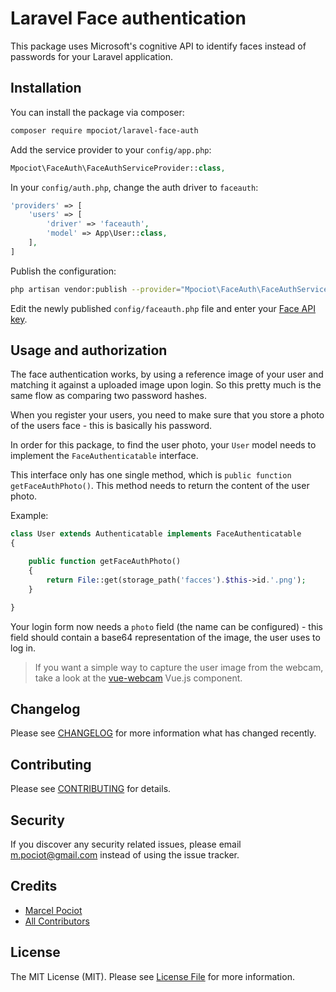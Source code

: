 # Laravel Face authentication

This package uses Microsoft's cognitive API to identify faces instead of passwords for your Laravel application.


## Installation

You can install the package via composer:

``` bash
composer require mpociot/laravel-face-auth
```

Add the service provider to your `config/app.php`:

``` php
Mpociot\FaceAuth\FaceAuthServiceProvider::class,
```

In your `config/auth.php`, change the auth driver to `faceauth`:

```php
'providers' => [
    'users' => [
        'driver' => 'faceauth',
        'model' => App\User::class,
    ],
]
```

Publish the configuration:
``` bash
php artisan vendor:publish --provider="Mpociot\FaceAuth\FaceAuthServiceProvider"
```
Edit the newly published `config/faceauth.php` file and enter your [Face API key](https://www.microsoft.com/cognitive-services/en-us/face-api).

## Usage and authorization

The face authentication works, by using a reference image of your user and matching it against a uploaded image upon login.
So this pretty much is the same flow as comparing two password hashes.

When you register your users, you need to make sure that you store a photo of the users face - this is basically his password.

In order for this package, to find the user photo, your `User` model needs to implement the `FaceAuthenticatable` interface.

This interface only has one single method, which is `public function getFaceAuthPhoto()`. This method needs to return the content of the user photo.

Example:

```php
class User extends Authenticatable implements FaceAuthenticatable
{

	public function getFaceAuthPhoto()
	{
		return File::get(storage_path('facces').$this->id.'.png');
	}

}
```

Your login form now needs a `photo` field (the name can be configured) - this field should contain a base64 representation of the image, the user uses to log in.

> If you want a simple way to capture the user image from the webcam, take a look at the [vue-webcam](https://github.com/smronju/vue-webcam) Vue.js component.

## Changelog

Please see [CHANGELOG](CHANGELOG.md) for more information what has changed recently.

## Contributing

Please see [CONTRIBUTING](CONTRIBUTING.md) for details.

## Security

If you discover any security related issues, please email m.pociot@gmail.com instead of using the issue tracker.

## Credits

- [Marcel Pociot](https://github.com/mpociot)
- [All Contributors](../../contributors)

## License

The MIT License (MIT). Please see [License File](LICENSE.md) for more information.
